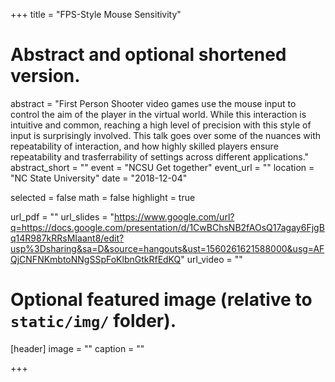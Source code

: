 +++
title = "FPS-Style Mouse Sensitivity"
# Abstract and optional shortened version.
abstract = "First Person Shooter video games use the mouse input to control the aim of the player in the virtual world. While this interaction is intuitive and common, reaching a high level of precision with this style of input is surprisingly involved. This talk goes over some of the nuances with repeatability of interaction, and how highly skilled players ensure repeatability and trasferrability of settings across different applications."
abstract_short = ""
event = "NCSU Get together"
event_url = ""
location = "NC State University"
date = "2018-12-04"

selected = false
math = false
highlight = true

url_pdf = ""
url_slides = "https://www.google.com/url?q=https://docs.google.com/presentation/d/1CwBChsNB2fAOsQ17agay6FjgBq14R987kRRsMIaant8/edit?usp%3Dsharing&sa=D&source=hangouts&ust=1560261621588000&usg=AFQjCNFNKmbtoNNgSSpFoKlbnGtkRfEdKQ"
url_video = ""

# Optional featured image (relative to `static/img/` folder).
[header]
image = ""
caption = ""

+++

